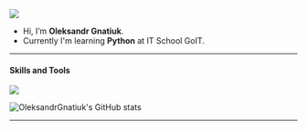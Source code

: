 ![](https://komarev.com/ghpvc/?username=OleksandrGnatiuk&color=blue)

- Hi, I’m **Oleksandr Gnatiuk**.
- Currently I'm learning **Python** at IT School GoIT.

---
#### Skills and Tools

<p align="left">
  <a href="https://skillicons.dev">
    <img src="https://skillicons.dev/icons?i=python,git,html,css,github,vscode" />
  </a>
</p>

![OleksandrGnatiuk's GitHub stats](https://github-readme-stats.vercel.app/api?username=OleksandrGnatiuk&show_icons=true&theme=radical)

___
